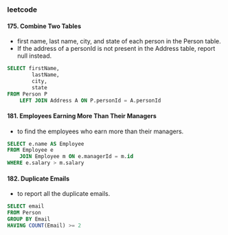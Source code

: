 ### leetcode 
#### 175. Combine Two Tables
* first name, last name, city, and state of each person in the Person table. 
* If the address of a personId is not present in the Address table, report null instead.

```sql
SELECT firstName,   
        lastName,
        city,
        state 
FROM Person P 
    LEFT JOIN Address A ON P.personId = A.personId 
```

#### 181. Employees Earning More Than Their Managers
* to find the employees who earn more than their managers.

```sql
SELECT e.name AS Employee
FROM Employee e 
    JOIN Employee m ON e.managerId = m.id 
WHERE e.salary > m.salary 
```

#### 182. Duplicate Emails
* to report all the duplicate emails.

```sql
SELECT email
FROM Person 
GROUP BY Email 
HAVING COUNT(Email) >= 2 
```
